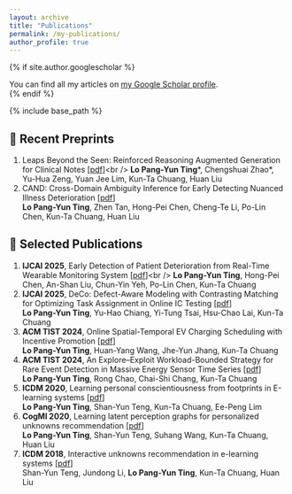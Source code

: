 ```yaml
---
layout: archive
title: "Publications"
permalink: /my-publications/
author_profile: true
---
```


{% if site.author.googlescholar %}
  <div class="wordwrap">You can find all my articles on <a href="{{site.author.googlescholar}}">my Google Scholar profile</a>.</div>
{% endif %}

{% include base_path %}

:loudspeaker: Recent Preprints
-----
1. Leaps Beyond the Seen: Reinforced Reasoning Augmented Generation for Clinical Notes [[pdf](https://arxiv.org/pdf/2506.05386?)]<br />
**Lo Pang-Yun Ting**\*, Chengshuai Zhao\*, Yu-Hua Zeng, Yuan Jee Lim, Kun-Ta Chuang, Huan Liu
2. CAND: Cross-Domain Ambiguity Inference for Early Detecting Nuanced Illness Deterioration [[pdf](https://arxiv.org/pdf/2501.16365)]<br />
**Lo Pang-Yun Ting**, Zhen Tan, Hong-Pei Chen, Cheng-Te Li, Po-Lin Chen, Kun-Ta Chuang, Huan Liu


:page_facing_up: Selected Publications
-----
1. **IJCAI 2025**, Early Detection of Patient Deterioration from Real-Time Wearable Monitoring System [[pdf](https://arxiv.org/pdf/2505.01305?)]<br />
**Lo Pang-Yun Ting**, Hong-Pei Chen, An-Shan Liu, Chun-Yin Yeh, Po-Lin Chen, Kun-Ta Chuang 
2. **IJCAI 2025**, DeCo: Defect-Aware Modeling with Contrasting Matching for Optimizing Task Assignment in Online IC Testing [[pdf](https://arxiv.org/pdf/2505.00278)]<br />
**Lo Pang-Yun Ting**, Yu-Hao Chiang, Yi-Tung Tsai, Hsu-Chao Lai, Kun-Ta Chuang
3. **ACM TIST 2024**, Online Spatial-Temporal EV Charging Scheduling with Incentive Promotion [[pdf](https://dl.acm.org/doi/full/10.1145/3678180)]<br />
**Lo Pang-Yun Ting**, Huan-Yang Wang, Jhe-Yun Jhang, Kun-Ta Chuang
4. **ACM TIST 2024**, An Explore–Exploit Workload-Bounded Strategy for Rare Event Detection in Massive Energy Sensor Time Series [[pdf](https://dl.acm.org/doi/full/10.1145/3657641)]<br />
**Lo Pang-Yun Ting**, Rong Chao, Chai-Shi Chang, Kun-Ta Chuang
5. **ICDM 2020**, Learning personal conscientiousness from footprints in E-learning systems [[pdf](https://ieeexplore.ieee.org/stamp/stamp.jsp?arnumber=9338404)]<br />
**Lo Pang-Yun Ting**, Shan-Yun Teng, Kun-Ta Chuang, Ee-Peng Lim
6. **CogMI 2020**, Learning latent perception graphs for personalized unknowns recommendation [[pdf](https://ieeexplore.ieee.org/stamp/stamp.jsp?arnumber=9319281)]<br />
**Lo Pang-Yun Ting**, Shan-Yun Teng, Suhang Wang, Kun-Ta Chuang, Huan Liu
7. **ICDM 2018**, Interactive unknowns recommendation in e-learning systems [[pdf](https://ieeexplore.ieee.org/stamp/stamp.jsp?arnumber=8594874)]<br />
Shan-Yun Teng, Jundong Li, **Lo Pang-Yun Ting**, Kun-Ta Chuang, Huan Liu


